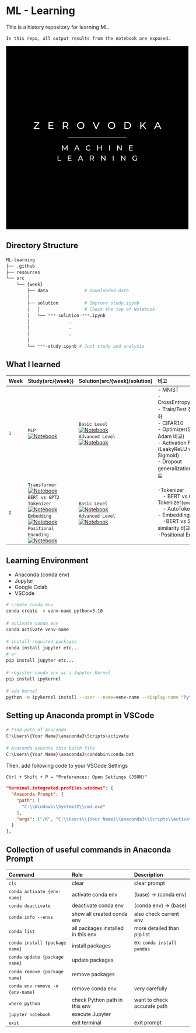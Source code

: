 # ML - Learning

This is a history repository for learning ML.

```
In this repo, all output results from the notebook are exposed.
```

![Zerovodka Machine Learning](resources/Zerovodka.png "Zerovodka Machine Learning")

## Directory Structure

```python
ML-learning
├── .github
├── resources
└── src
    └── {week}
        ├── data              # Downloaded data
        │
        ├── solution          # Improve study.ipynb
        │   │                 # Check the top of Notebook
        │   └── ***-solution-***.ipynb
        │               .
        │               .
        │               .
        │
        └── ***-study.ipynb # Just study and analysis
```

## What I learned

| Week | Study(src/{week})                                                                                                                                                                                                                                                                                                                                                                                                                                                                                                                                                                                                                                                                                                                                                                                                                                                                                               | Solution(src/{week}/solution)                                                                                                                                                                                                                                                                                                                                                                                                                             | 비고                                                                                                                                                                                                 |
| :--- | :-------------------------------------------------------------------------------------------------------------------------------------------------------------------------------------------------------------------------------------------------------------------------------------------------------------------------------------------------------------------------------------------------------------------------------------------------------------------------------------------------------------------------------------------------------------------------------------------------------------------------------------------------------------------------------------------------------------------------------------------------------------------------------------------------------------------------------------------------------------------------------------------------------------- | :-------------------------------------------------------------------------------------------------------------------------------------------------------------------------------------------------------------------------------------------------------------------------------------------------------------------------------------------------------------------------------------------------------------------------------------------------------- | :--------------------------------------------------------------------------------------------------------------------------------------------------------------------------------------------------- |
| `1`  | `MLP`<br>[![Notebook](https://img.shields.io/badge/Jupyter-Notebook-orange?logo=jupyter)](https://nbviewer.org/github/zerovodka/ML-learning/blob/master/src/week1/MNIST-study.ipynb?flush_cache=true)                                                                                                                                                                                                                                                                                                                                                                                                                                                                                                                                                                                                                                                                                                           | `Basic Level`<br>[![Notebook](https://img.shields.io/badge/Jupyter-Notebook-orange?logo=jupyter)](https://nbviewer.org/github/zerovodka/ML-learning/blob/master/src/week1/solution/MNIST-solution-basic.ipynb) <br> `Advanced Level`<br>[![Notebook](https://img.shields.io/badge/Jupyter-Notebook-orange?logo=jupyter)](https://nbviewer.org/github/zerovodka/ML-learning/blob/master/src/week1/solution/CIFAR-solution-advanced.ipynb?flush_cache=true) | - MNIST<br>- CrossEntropyLoss/MSE<br>- Train/Test 정확도, 시각화 <br> - CIFAR10<br>- Optimizer(SGD vs Adam 비교)<br>- Activation Func (LeakyReLU vs Sigmoid)<br>- Dropout generalization 성능 테스트 |
| `2`  | `Transformer` <br> [![Notebook](https://img.shields.io/badge/Jupyter-Notebook-orange?logo=jupyter)](https://nbviewer.org/github/zerovodka/ML-learning/blob/master/src/week2/Transformer-study.ipynb?flush_cache=true)<br>`BERT vs GPT2 Tokenizer` <br> [![Notebook](https://img.shields.io/badge/Jupyter-Notebook-orange?logo=jupyter)](https://nbviewer.org/github/zerovodka/ML-learning/blob/master/src/week2/BERT-vs-GPT-Tokenizer.ipynb?flush_cache=true)<br>`Embedding` <br> [![Notebook](https://img.shields.io/badge/Jupyter-Notebook-orange?logo=jupyter)](https://nbviewer.org/github/zerovodka/ML-learning/blob/master/src/week2/Embedding.ipynb?flush_cache=true)<br>`Positional Encoding` <br> [![Notebook](https://img.shields.io/badge/Jupyter-Notebook-orange?logo=jupyter)](https://nbviewer.org/github/zerovodka/ML-learning/blob/master/src/week2/Positional-Encoding.ipynb?flush_cache=true) | `Basic Level`<br>[![Notebook](https://img.shields.io/badge/Jupyter-Notebook-orange?logo=jupyter)](https://nbviewer.org/github/zerovodka/ML-learning/blob/master/src/week2/solution/Transformer-solution-basic.ipynb) <br>`Advanced Level`<br>[![Notebook](https://img.shields.io/badge/Jupyter-Notebook-orange?logo=jupyter)](https://nbviewer.org/github/zerovodka/ML-learning/blob/master/src/week2/solution/Transformer-solution-advanced.ipynb)       | -Tokenizer<br>&emsp;- BERT vs GPT2 Tokenizer(`emoji` side)<br>&emsp;- AutoTokenizer<br>- Embedding process<br>&emsp;-BERT vs SBERT similarity 비교 및 시각화<br>-Positional Encoding                 |

<!-- Colab 사용으로 인한 로컬 빌드 수요 없음에 따른 주석 처리 -->
<!-- ## If you wanna use my conda env

Save my zerovodka-ml-env.yml file.
then,

```bash
# create my env
conda env create -f zerovodka-ml-env.yml

# activate
conda activate zerovodka-ml

# connet kernel through Jupyter
python -m ipykernel install --user --name=zerovodka-ml --display-name "Python (zerovodka-ml)"

``` -->

## Learning Environment

- Anaconda (conda env)
- Jupyter
- Google Colab
- VSCode

```bash
# create conda env
conda create -n venv-name python=3.10

# activate conda env
conda activate venv-name

# install required packages
conda install jupyter etc...
# or
pip install jupyter etc...

# register conda env as a Jupyter Kernel
pip install ipykernel

# add kernel
python -m ipykernel install --user --name=venv-name --display-name "Python (venv-name)"
```

## Setting up Anaconda prompt in VSCode

```bash
# Find path of Anaconda
C:\Users\{Your Name}\anaconda3\Scripts\activate

# Anaconda execute this batch file
C:\Users\{Your Name}\anaconda3\condabin\conda.bat
```

Then, add following code to your VSCode Settings

```
Ctrl + Shift + P → "Preferences: Open Settings (JSON)"
```

```json
"terminal.integrated.profiles.windows": {
  "Anaconda Prompt": {
    "path": [
      "C:\\Windows\\System32\\cmd.exe"
    ],
    "args": ["/K", "C:\\Users\\{Your Name}\\anaconda3\\Scripts\\activate.bat"]
  }
},
```

## Collection of useful commands in Anaconda Prompt

| Command                          | Role                               | Description                 |
| :------------------------------- | :--------------------------------- | :-------------------------- |
| `cls`                            | clear                              | clear prompt                |
| `conda activate {env-name}`      | activate conda env                 | (base) → (conda env)        |
| `conda deactivate`               | deactivate conda env               | (conda env) → (base)        |
| `conda info --envs`              | show all created conda env         | also check current env      |
| `conda list`                     | all packages installed in this env | more detailed than pip list |
| `conda install {package name}`   | install packages                   | ex: `conda install pandas`  |
| `conda update {package name}`    | update packages                    |                             |
| `conda remove {package name}`    | remove packages                    |                             |
| `conda env remove -n {env-name}` | remove conda env                   | very carefully              |
| `where python`                   | check Python path in this env      | want to check accurate path |
| `jupyter notebook`               | execute Jupyter                    |                             |
| `exit`                           | exit terminal                      | exit prompt                 |
